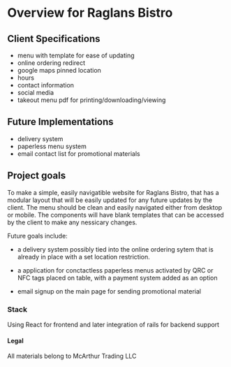 # Overview for Raglans Bistro

## Client Specifications

- menu with template for ease of updating
- online ordering redirect
- google maps pinned location
- hours
- contact information
- social media
- takeout menu pdf for printing/downloading/viewing

## Future Implementations

- delivery system
- paperless menu system
- email contact list for promotional materials

## Project goals

To make a simple, easily navigatible website for Raglans Bistro, that has a modular layout that will be easily updated for any future updates by the client. The menu should be clean and easily navigated either from desktop or mobile. The components will have blank templates that can be accessed by the client to make any nessicary changes.

Future goals include:

- a delivery system possibly tied into the online ordering sytem that is already in place with a set location restriction.

- a application for conctactless paperless menus activated by QRC or NFC tags placed on table, with a payment system added as an option

- email signup on the main page for sending promotional material

### Stack

Using React for frontend and later integration of rails for backend support

#### Legal

All materials belong to McArthur Trading LLC
